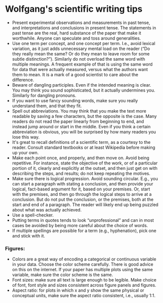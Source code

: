 # Wolfgang's scientific writing tips

- Present experimental observations and measurements in past tense, and interpretations and conclusions in present tense. The statements in past tense are the real, hard substance of the paper that make it worthwhile. Anyone can speculate and toss around generalities.
- Use one term per concept, and one concept per term. I.e., avoid lexical variation, as it just adds unnecessary mental load on the reader (“Do they really mean the same? Or do they mean to leave room for some subtle distinction?”). Similarly do not overload the same word with multiple meanings. A frequent example of that is using the same word for data that were actually measured, versus what the authors want them to mean. It is a mark of a good scientist to care about the difference.
- Beware of dangling participles. Even if the intended meaning is clear. You may think you sound sophisticated, but it actually undermines you. Similarly for dangling pronouns.
- If you want to use fancy sounding words, make sure you really understand them, and that they fit.
- Spell out abbreviations. You may think that you make the text more readable by saving a few characters, but the opposite is the case. Many readers do not read the paper linearly from beginning to end, and instead jump around or start in the middle. Even if you think a certain abbreviation is obvious, you will be surprised by how many readers you lose this way. 
- It's great to recall definitions of a scientific term, as a courtesy to the reader. Consult standard textbooks or at least Wikipedia before making up your own.
- Make each point once, and properly, and then move on. Avoid being repetitive. For instance, state the objective of the work, or of a particular portion of it, clearly and explicitly at the outset, and then just get on with describing the steps, and results; do not keep repeating the motives.
- Make sure there is logical progression. Avoid sounding circular. E.g., you can start a paragraph with stating a conclusion, and then provide your logical, fact-based argument for it, based on your premises. Or, start with the premises, and then go through the logical steps to arrive at a conclusion. But do not put the conclusion, or the premises, both at the start and end of a paragraph. The reader will likely end up being puzzled about what was actually achieved.
- Use a spell-checker.
- Putting terms in quotes tends to look “unprofessional” and can in most cases be avoided by being more careful about the choice of words.  
- If multiple spellings are possible for a term (e.g., hyphenation), pick one and stick with it.

### Figures:
- Colors are a great way of encoding a categorical or continuous variable in your data. Choose the color scheme carefully. There is good advice on this on the internet. If your paper has multiple plots using the same variable, make sure the color scheme is the same.
- Font sizes: make sure all text is large enough to be legible. Make choice of font, font style and sizes consistent across figure panels and figures. 
- Aspect ratio: for plots in which x and y show the same physical or conceptual units, make sure the aspect ratio consistent, i.e., usually 1:1.
